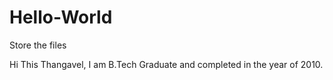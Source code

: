 # Hello-World
Store the files

Hi This Thangavel, I am B.Tech Graduate and completed in the year of 2010. 
